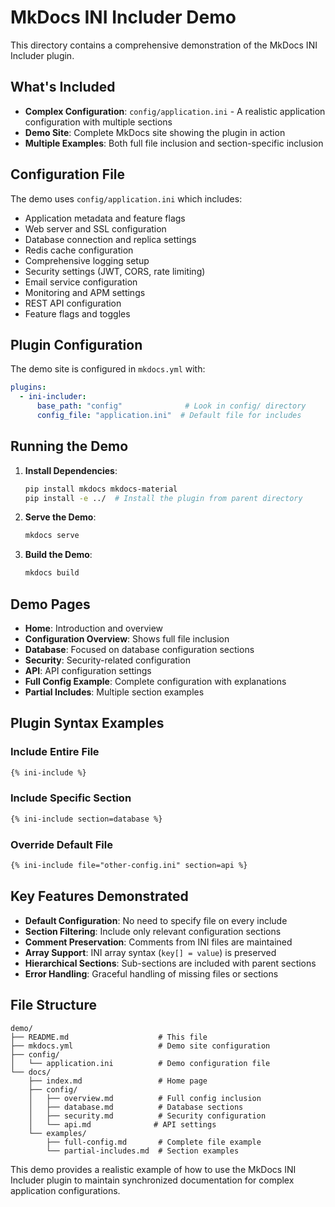 # MkDocs INI Includer Demo

This directory contains a comprehensive demonstration of the MkDocs INI Includer plugin.

## What's Included

- **Complex Configuration**: `config/application.ini` - A realistic application configuration with multiple sections
- **Demo Site**: Complete MkDocs site showing the plugin in action
- **Multiple Examples**: Both full file inclusion and section-specific inclusion

## Configuration File

The demo uses `config/application.ini` which includes:

- Application metadata and feature flags
- Web server and SSL configuration
- Database connection and replica settings  
- Redis cache configuration
- Comprehensive logging setup
- Security settings (JWT, CORS, rate limiting)
- Email service configuration
- Monitoring and APM settings
- REST API configuration
- Feature flags and toggles

## Plugin Configuration

The demo site is configured in `mkdocs.yml` with:

```yaml
plugins:
  - ini-includer:
      base_path: "config"              # Look in config/ directory
      config_file: "application.ini"  # Default file for includes
```

## Running the Demo

1. **Install Dependencies**:
   ```bash
   pip install mkdocs mkdocs-material
   pip install -e ../  # Install the plugin from parent directory
   ```

2. **Serve the Demo**:
   ```bash
   mkdocs serve
   ```

3. **Build the Demo**:
   ```bash
   mkdocs build
   ```

## Demo Pages

- **Home**: Introduction and overview
- **Configuration Overview**: Shows full file inclusion
- **Database**: Focused on database configuration sections
- **Security**: Security-related configuration
- **API**: API configuration settings
- **Full Config Example**: Complete configuration with explanations
- **Partial Includes**: Multiple section examples

## Plugin Syntax Examples

### Include Entire File
```markdown
{% ini-include %}
```

### Include Specific Section
```markdown
{% ini-include section=database %}
```

### Override Default File
```markdown
{% ini-include file="other-config.ini" section=api %}
```

## Key Features Demonstrated

- **Default Configuration**: No need to specify file on every include
- **Section Filtering**: Include only relevant configuration sections
- **Comment Preservation**: Comments from INI files are maintained
- **Array Support**: INI array syntax (`key[] = value`) is preserved
- **Hierarchical Sections**: Sub-sections are included with parent sections
- **Error Handling**: Graceful handling of missing files or sections

## File Structure

```
demo/
├── README.md                    # This file
├── mkdocs.yml                   # Demo site configuration
├── config/
│   └── application.ini          # Demo configuration file
└── docs/
    ├── index.md                 # Home page
    ├── config/
    │   ├── overview.md          # Full config inclusion
    │   ├── database.md          # Database sections
    │   ├── security.md          # Security configuration
    │   └── api.md              # API settings
    └── examples/
        ├── full-config.md       # Complete file example
        └── partial-includes.md  # Section examples
```

This demo provides a realistic example of how to use the MkDocs INI Includer plugin to maintain synchronized documentation for complex application configurations.